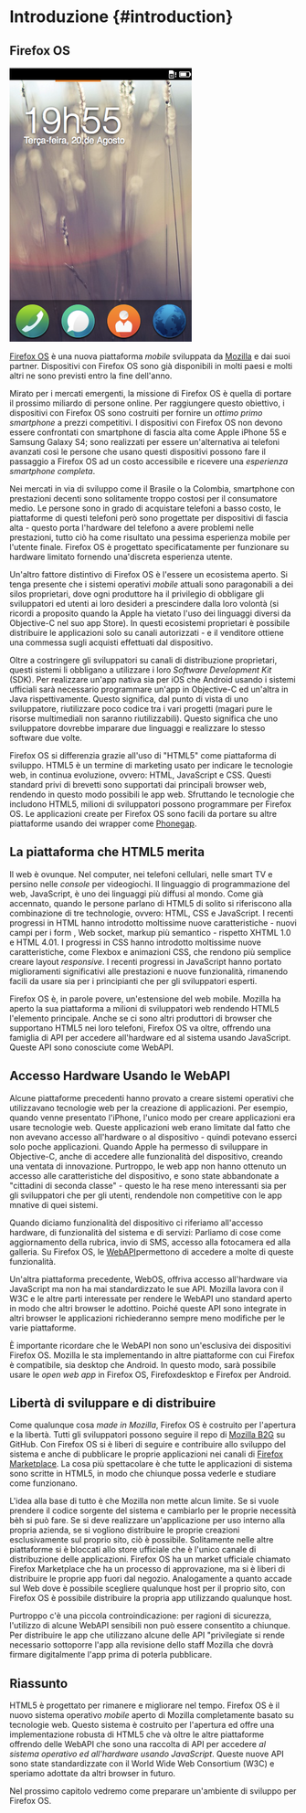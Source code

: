 # Introduzione {#introduction}

## Firefox OS

![Firefox OS](images/originals/firefox_os_simulator.png)

[Firefox OS](http://www.mozilla.org/firefox/os/) è una nuova piattaforma *mobile* sviluppata da [Mozilla](http://mozilla.org) e dai suoi partner. Dispositivi con Firefox OS sono già disponibili in molti paesi e molti altri ne sono previsti entro la fine dell'anno.

Mirato per i mercati emergenti, la missione di Firefox OS è quella di portare il prossimo miliardo di persone online. Per raggiungere questo obiettivo, i dispositivi con Firefox OS sono costruiti per fornire un *ottimo primo smartphone* a prezzi competitivi. I dispositivi con Firefox OS non devono essere confrontati con smartphone di fascia alta come Apple iPhone 5S e Samsung Galaxy S4; sono realizzati per essere un'alternativa ai telefoni avanzati così le persone che usano questi dispositivi possono fare il passaggio a Firefox OS ad un costo accessibile e ricevere una *esperienza smartphone completa*.

Nei mercati in via di sviluppo come il Brasile o la Colombia, smartphone con prestazioni decenti sono solitamente troppo costosi per il consumatore medio. Le persone sono in grado di acquistare telefoni a basso costo, le piattaforme di questi telefoni però sono progettate per dispositivi di fascia alta - questo porta l'hardware del telefono a avere problemi nelle prestazioni, tutto ciò ha come risultato una pessima esperienza mobile per l'utente finale. Firefox OS è progettato specificatamente per funzionare su hardware limitato fornendo una'discreta esperienza utente. 

Un'altro fattore distintivo di Firefox OS è l'essere un ecosistema aperto. Si tenga presente che i sistemi operativi *mobile* attuali sono paragonabili a dei silos proprietari, dove ogni produttore ha il privilegio di obbligare gli sviluppatori ed utenti ai loro desideri a prescindere dalla loro volontà (si ricordi a proposito quando la Apple ha vietato l'uso dei linguaggi diversi da Objective-C nel suo app Store). In questi ecosistemi proprietari è possibile distribuire le applicazioni solo su canali autorizzati - e il venditore ottiene una commessa sugli acquisti effettuati dal dispositivo.

Oltre a costringere gli sviluppatori su canali di distribuzione proprietari, questi sistemi li obbligano a utilizzare i loro *Software Development Kit* (SDK). Per realizzare un'app nativa sia per iOS che Android usando i sistemi ufficiali sarà necessario programmare un'app in Objective-C ed un'altra in Java rispettivamente. Questo significa, dal punto di vista di uno sviluppatore, riutilizzare poco codice tra i vari progetti (magari pure le risorse multimediali non saranno riutilizzabili). Questo significa che uno sviluppatore dovrebbe imparare due linguaggi e realizzare lo stesso software due volte. 

Firefox OS si differenzia grazie all'uso di "HTML5" come piattaforma di sviluppo. HTML5 è un termine di marketing usato per indicare le tecnologie web, in continua evoluzione, ovvero: HTML, JavaScript e CSS. Questi standard privi di brevetti sono supportati dai principali browser web, rendendo in questo modo possibili le app web. Sfruttando le tecnologie che includono HTML5, milioni di sviluppatori possono programmare per Firefox OS. Le applicazioni create per Firefox OS sono facili da portare su altre piattaforme usando dei wrapper come [Phonegap](http://phonegap.com).

## La piattaforma che HTML5 merita

Il web è ovunque. Nel computer, nei telefoni cellulari, nelle smart TV e persino nelle *console* per videogiochi. Il linguaggio di programmazione del web, JavaScript, è uno dei linguaggi più diffusi al mondo. Come già accennato, quando le persone parlano di HTML5 di solito si riferiscono alla combinazione di tre technologie, ovvero: HTML, CSS e JavaScript. I recenti progressi in HTML hanno introdotto moltissime nuove caratteristiche - nuovi campi per i form , Web socket, markup più semantico - rispetto XHTML 1.0 e HTML 4.01. I progressi in CSS hanno introdotto moltissime nuove caratteristiche, come Flexbox e animazioni CSS, che rendono più semplice creare layout *responsive*. I recenti progressi in JavaScript hanno portato miglioramenti significativi alle prestazioni e nuove funzionalità, rimanendo facili da usare sia per i principianti che per gli sviluppatori esperti.

Firefox OS è, in parole povere, un'estensione del web mobile. Mozilla ha aperto la sua piattaforma a milioni di sviluppatori web rendendo HTML5 l'elemento principale. Anche se ci sono altri produttori di browser che supportano HTML5 nei loro telefoni, Firefox OS va oltre, offrendo una famiglia di API per accedere all'hardware ed al sistema usando JavaScript. Queste API sono conosciute come WebAPI.

## Accesso Hardware Usando le WebAPI

Alcune piattaforme precedenti hanno provato a creare sistemi operativi che utilizzavano tecnologie web per la creazione di applicazioni. Per esempio, quando venne presentato l'iPhone, l'unico modo per creare applicazioni era usare tecnologie web. Queste applicazioni web erano limitate dal fatto che non avevano accesso all'hardware o al dispositivo - quindi potevano esserci solo poche applicazioni. Quando Apple ha permesso di sviluppare in Objective-C, anche di accedere alle funzionalità del dispositivo, creando una ventata di innovazione. Purtroppo, le web app non hanno ottenuto un accesso alle caratteristiche del dispositivo, e sono state abbandonate a "cittadini di seconda classe" - questo le ha rese meno interessanti sia per gli sviluppatori che per gli utenti, rendendole non competitive con le app mnative di quei sistemi.

Quando diciamo funzionalità del dispositivo ci riferiamo all'accesso hardware, di funzionalità del sistema e di servizi: Parliamo di cose come aggiornamento della rubrica, invio di SMS, accesso alla fotocamera ed alla galleria. Su Firefox OS, le [WebAPI](https://wiki.mozilla.org/WebAPI)permettono di accedere a molte di queste funzionalità. 

Un'altra piattaforma precedente, WebOS, offriva accesso all'hardware via JavaScript ma non ha mai standardizzato le sue API. Mozilla lavora con il W3C e le altre parti interessate per rendere le WebAPI uno standard aperto in modo che altri browser le adottino. Poiché queste API sono integrate in altri browser le applicazioni richiederanno sempre meno modifiche per le varie piattaforme.

È importante ricordare che le WebAPI non sono un'esclusiva dei dispositivi Firefox OS. Mozilla le sta implementando in altre piattaforme con cui Firefox è compatibile, sia desktop che Android. In questo modo, sarà possibile usare le *open web app* in Firefox OS, Firefoxdesktop e Firefox per Android.

## Libertà di sviluppare e di distribuire

Come qualunque cosa *made in Mozilla*, Firefox OS è costruito per l'apertura e la libertà. Tutti gli sviluppatori possono seguire il repo di [Mozilla B2G](https://github.com/mozilla-b2g/B2G) su GitHub. Con Firefox OS si è liberi di seguire e contribuire allo sviluppo del sistema e anche di pubblicare le proprie applicazioni nei canali di [Firefox Marketplace](https://marketplace.firefox.com/). La cosa più spettacolare è che tutte le applicazioni di sistema sono scritte in HTML5, in modo che chiunque possa vederle e studiare come funzionano. 

L'idea alla base di tutto è che Mozilla non mette alcun limite. Se si vuole prendere il codice sorgente del sistema e cambiarlo per le proprie necessità bèh si può fare. Se si deve realizzare un'applicazione per uso interno alla propria azienda, se si vogliono distribuire le proprie creazioni esclusivamente sul proprio sito, ciò è possibile. Solitamente nelle altre piattaforme si è bloccati allo store ufficiale che è l'unico canale di distribuzione delle applicazioni. Firefox OS ha un market ufficiale chiamato Firefox Marketplace che ha un processo di approvazione, ma si è liberi di distribuire le proprie app fuori dal negozio. Analogamente a quanto accade sul Web dove è possibile scegliere qualunque host per il proprio sito, con Firefox OS è possibile distribuire la propria app utilizzando qualunque host.

Purtroppo c'è una piccola controindicazione: per ragioni di sicurezza, l'utilizzo di alcune WebAPI sensibili non può essere consentito a chiunque. Per distribuire le app che utilizzano alcune delle API "privilegiate si rende necessario sottoporre l'app alla revisione dello staff Mozilla che dovrà firmare digitalmente l'app prima di poterla pubblicare.

## Riassunto

HTML5 è progettato per rimanere e migliorare nel tempo. Firefox OS è il nuovo sistema operativo *mobile* aperto di Mozilla completamente basato su tecnologie web. Questo sistema è costruito per l'apertura ed offre una implementazione robusta di HTML5 che và oltre le altre piattaforme offrendo delle WebAPI che sono una raccolta di API per accedere *al sistema operativo ed all'hardware usando JavaScript*. Queste nuove API sono state standardizzate con il World Wide Web Consortium (W3C) e speriamo adottate da altri browser in futuro.

Nel prossimo capitolo vedremo come preparare un'ambiente di sviluppo per Firefox OS. 

